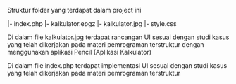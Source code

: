 Struktur folder yang terdapat dalam project ini

|- index.php
|- kalkulator.epgz
|- kalkulator.jpg
|- style.css


Di dalam file kalkulator.jpg terdapat rancangan UI sesuai dengan studi kasus yang telah dikerjakan pada materi pemrograman terstruktur dengan menggunakan aplikasi Pencil (Aplikasi Kalkulator)

Di dalam file index.php terdapat implementasi UI sesuai dengan studi kasus yang telah dikerjakan pada materi pemrograman terstruktur

